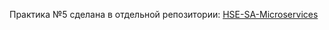 Практика №5 сделана в отдельной репозитории: [HSE-SA-Microservices](https://github.com/miamib34ch/HSE-SA-Microservices)
